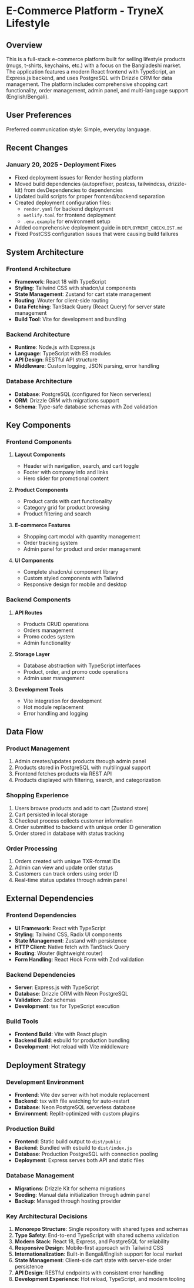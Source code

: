 # E-Commerce Platform - TryneX Lifestyle

## Overview

This is a full-stack e-commerce platform built for selling lifestyle products (mugs, t-shirts, keychains, etc.) with a focus on the Bangladeshi market. The application features a modern React frontend with TypeScript, an Express.js backend, and uses PostgreSQL with Drizzle ORM for data management. The platform includes comprehensive shopping cart functionality, order management, admin panel, and multi-language support (English/Bengali).

## User Preferences

Preferred communication style: Simple, everyday language.

## Recent Changes

### January 20, 2025 - Deployment Fixes
- Fixed deployment issues for Render hosting platform
- Moved build dependencies (autoprefixer, postcss, tailwindcss, drizzle-kit) from devDependencies to dependencies
- Updated build scripts for proper frontend/backend separation
- Created deployment configuration files:
  - `render.yaml` for backend deployment
  - `netlify.toml` for frontend deployment
  - `.env.example` for environment setup
- Added comprehensive deployment guide in `DEPLOYMENT_CHECKLIST.md`
- Fixed PostCSS configuration issues that were causing build failures

## System Architecture

### Frontend Architecture
- **Framework**: React 18 with TypeScript
- **Styling**: Tailwind CSS with shadcn/ui components
- **State Management**: Zustand for cart state management
- **Routing**: Wouter for client-side routing
- **Data Fetching**: TanStack Query (React Query) for server state management
- **Build Tool**: Vite for development and bundling

### Backend Architecture
- **Runtime**: Node.js with Express.js
- **Language**: TypeScript with ES modules
- **API Design**: RESTful API structure
- **Middleware**: Custom logging, JSON parsing, error handling

### Database Architecture
- **Database**: PostgreSQL (configured for Neon serverless)
- **ORM**: Drizzle ORM with migrations support
- **Schema**: Type-safe database schemas with Zod validation

## Key Components

### Frontend Components
1. **Layout Components**
   - Header with navigation, search, and cart toggle
   - Footer with company info and links
   - Hero slider for promotional content

2. **Product Components**
   - Product cards with cart functionality
   - Category grid for product browsing
   - Product filtering and search

3. **E-commerce Features**
   - Shopping cart modal with quantity management
   - Order tracking system
   - Admin panel for product and order management

4. **UI Components**
   - Complete shadcn/ui component library
   - Custom styled components with Tailwind
   - Responsive design for mobile and desktop

### Backend Components
1. **API Routes**
   - Products CRUD operations
   - Orders management
   - Promo codes system
   - Admin functionality

2. **Storage Layer**
   - Database abstraction with TypeScript interfaces
   - Product, order, and promo code operations
   - Admin user management

3. **Development Tools**
   - Vite integration for development
   - Hot module replacement
   - Error handling and logging

## Data Flow

### Product Management
1. Admin creates/updates products through admin panel
2. Products stored in PostgreSQL with multilingual support
3. Frontend fetches products via REST API
4. Products displayed with filtering, search, and categorization

### Shopping Experience
1. Users browse products and add to cart (Zustand store)
2. Cart persisted in local storage
3. Checkout process collects customer information
4. Order submitted to backend with unique order ID generation
5. Order stored in database with status tracking

### Order Processing
1. Orders created with unique TXR-format IDs
2. Admin can view and update order status
3. Customers can track orders using order ID
4. Real-time status updates through admin panel

## External Dependencies

### Frontend Dependencies
- **UI Framework**: React with TypeScript
- **Styling**: Tailwind CSS, Radix UI components
- **State Management**: Zustand with persistence
- **HTTP Client**: Native fetch with TanStack Query
- **Routing**: Wouter (lightweight router)
- **Form Handling**: React Hook Form with Zod validation

### Backend Dependencies
- **Server**: Express.js with TypeScript
- **Database**: Drizzle ORM with Neon PostgreSQL
- **Validation**: Zod schemas
- **Development**: tsx for TypeScript execution

### Build Tools
- **Frontend Build**: Vite with React plugin
- **Backend Build**: esbuild for production bundling
- **Development**: Hot reload with Vite middleware

## Deployment Strategy

### Development Environment
- **Frontend**: Vite dev server with hot module replacement
- **Backend**: tsx with file watching for auto-restart
- **Database**: Neon PostgreSQL serverless database
- **Environment**: Replit-optimized with custom plugins

### Production Build
- **Frontend**: Static build output to `dist/public`
- **Backend**: Bundled with esbuild to `dist/index.js`
- **Database**: Production PostgreSQL with connection pooling
- **Deployment**: Express serves both API and static files

### Database Management
- **Migrations**: Drizzle Kit for schema migrations
- **Seeding**: Manual data initialization through admin panel
- **Backup**: Managed through hosting provider

### Key Architectural Decisions

1. **Monorepo Structure**: Single repository with shared types and schemas
2. **Type Safety**: End-to-end TypeScript with shared schema validation
3. **Modern Stack**: React 18, Express, and PostgreSQL for reliability
4. **Responsive Design**: Mobile-first approach with Tailwind CSS
5. **Internationalization**: Built-in Bengali/English support for local market
6. **State Management**: Client-side cart state with server-side order persistence
7. **API Design**: RESTful endpoints with consistent error handling
8. **Development Experience**: Hot reload, TypeScript, and modern tooling